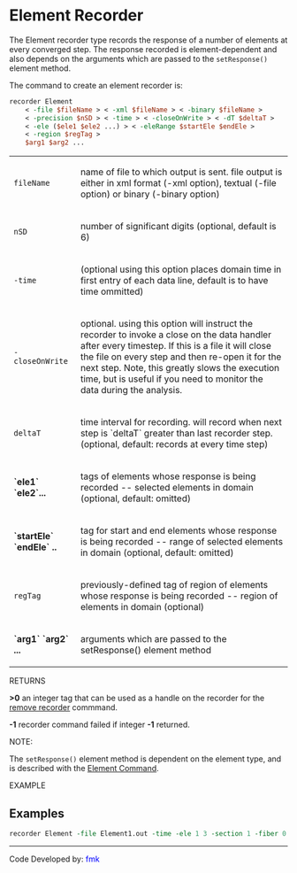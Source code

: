 # Element Recorder

The Element recorder type records the response of a number of
elements at every converged step. The response recorded is
element-dependent and also depends on the arguments which are passed to
the `setResponse()` element method.

The command to create an element recorder is:

```tcl
recorder Element 
    < -file $fileName > < -xml $fileName > < -binary $fileName > 
    < -precision $nSD > < -time > < -closeOnWrite > < -dT $deltaT > 
    < -ele ($ele1 $ele2 ...) > < -eleRange $startEle $endEle > 
    < -region $regTag > 
    $arg1 $arg2 ...
```

<table>
<tbody>
<tr class="odd">
<td><code class="parameter-table-variable">fileName</code></td>
<td><p>name of file to which output is sent. file output is either in
xml format (-xml option), textual (-file option) or binary (-binary
option)</p></td>
</tr>
<tr class="even">
<td><code class="parameter-table-variable">nSD</code></td>
<td><p>number of significant digits (optional, default is 6)</p></td>
</tr>
<tr class="odd">
<td><p><code class="parameter-table-flag">-time</code></p></td>
<td><p>(optional using this option places domain time in first entry of
each data line, default is to have time ommitted)</p></td>
</tr>
<tr class="even">
<td><p><code class="parameter-table-flag">-closeOnWrite</code></p></td>
<td><p>optional. using this option will instruct the recorder to invoke
a close on the data handler after every timestep. If this is a file it
will close the file on every step and then re-open it for the next step.
Note, this greatly slows the execution time, but is useful if you need
to monitor the data during the analysis.</p></td>
</tr>
<tr class="odd">
<td><code class="parameter-table-variable">deltaT</code></td>
<td><p>time interval for recording. will record when next step is
`deltaT` greater than last recorder step. (optional, default: records at
every time step)</p></td>
</tr>
<tr class="even">
<td><p><strong>`ele1` `ele2`...</strong></p></td>
<td><p>tags of elements whose response is being recorded -- selected
elements in domain (optional, default: omitted)</p></td>
</tr>
<tr class="odd">
<td><p><strong>`startEle` `endEle` ..</strong></p></td>
<td><p>tag for start and end elements whose response is being recorded
-- range of selected elements in domain (optional, default:
omitted)</p></td>
</tr>
<tr class="even">
<td><code class="parameter-table-variable">regTag</code></td>
<td><p>previously-defined tag of region of elements whose response is
being recorded -- region of elements in domain (optional)</p></td>
</tr>
<tr class="odd">
<td><p><strong>`arg1` `arg2` ...</strong></p></td>
<td><p>arguments which are passed to the setResponse() element
method</p></td>
</tr>
</tbody>
</table>

<p>RETURNS</p>
<p><strong>&gt;0</strong> an integer tag that can be used as a handle on
the recorder for the <a href="Remove_Command" title="wikilink"> remove
recorder</a> commmand.</p>
<p><strong>-1</strong> recorder command failed if integer
<strong>-1</strong> returned.</p>

<p>NOTE:</p>

The `setResponse()` element method is dependent on the element type,
and is described with the <a href="Element_Command"
title="wikilink">Element Command</a>.</p>

<p>EXAMPLE</p>

## Examples

```tcl
recorder Element -file Element1.out -time -ele 1 3 -section 1 -fiber 0.10 0.10 stressStrain
```

<hr />
<p>Code Developed by: <span style="color:blue"> fmk
</span></p>

